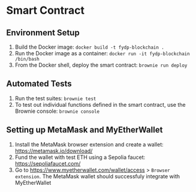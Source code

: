 # Smart Contract

## Environment Setup

1. Build the Docker image: `docker build -t fydp-blockchain .`
2. Run the Docker image as a container: `docker run -it fydp-blockchain /bin/bash`
3. From the Docker shell, deploy the smart contract: `brownie run deploy`

## Automated Tests

1. Run the test suites: `brownie test`
2. To test out individual functions defined in the smart contract, use the Brownie console: `brownie console`

## Setting up MetaMask and MyEtherWallet

1. Install the MetaMask browser extension and create a wallet: https://metamask.io/download/
2. Fund the wallet with test ETH using a Sepolia faucet: https://sepoliafaucet.com/
3. Go to https://www.myetherwallet.com/wallet/access > `Browser extension`. The MetaMask wallet should successfuly integrate with MyEtherWallet
